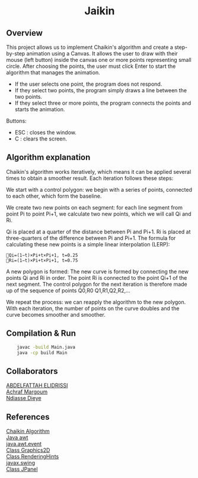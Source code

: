 <h1 align="center">Jaikin</h1>

## Overview
This project allows us to implement Chaikin's algorithm and create a step-by-step animation using a Canvas.
It allows the user to draw with their mouse (left button) inside the canvas one or more points representing small circle.
After choosing the points, the user must click Enter to start the algorithm that manages the animation.
- If the user selects one point, the program does not respond.
- If they select two points, the program simply draws a line between the two points.
- If they select three or more points, the program connects the points and starts the animation.

Buttons:
- ESC : closes the window.
- C : clears the screen.

## Algorithm explanation
Chaikin's algorithm works iteratively, which means it can be applied several times to obtain a smoother result. Each iteration follows these steps:

We start with a control polygon: we begin with a series of points, connected to each other, which form the baseline.

We create two new points on each segment: for each line segment from point Pi to point Pi+1, we calculate two new points, which we will call Qi and Ri.

Qi is placed at a quarter of the distance between Pi and Pi+1.
Ri is placed at three-quarters of the difference between Pi and Pi+1.
The formula for calculating these new points is a simple linear interpolation (LERP):
```
🔹Qi=(1−t)×Pi+t×Pi+1, t=0.25       
🔹Ri=(1−t)×Pi+t×Pi+1, t=0.75
```   
A new polygon is formed: The new curve is formed by connecting the new points Qi and Ri in order. The point Ri is connected to the point Qi+1 of the next segment. The control polygon for the next iteration is therefore made up of the sequence of points Q0,R0 Q1,R1,Q2,R2,...

We repeat the process: we can reapply the algorithm to the new polygon. With each iteration, the number of points on the curve doubles and the curve becomes smoother and smoother.


## Compilation & Run
```sh
    javac -build Main.java
    java -cp build Main
```
## Collaborators
[ABDELFATTAH ELIDRISSI](https://github.com/aelidris)    
[Achraf Margoum](https://github.com/Margoumachraf)    
[Ndiasse Dieye](https://github.com/majnun917)    


## References
[Chaikin Algorithm](https://how.dev/answers/what-is-chaikins-algorithm)         
[Java awt](https://docs.oracle.com/javase/8/docs/api/java/awt/package-summary.html)             
[java.awt.event](https://docs.oracle.com/javase/8/docs/api/java/awt/event/package-summary.html)     
[Class Graphics2D ](https://docs.oracle.com/javase/8/docs/api/java/awt/Graphics2D.html)     
[Class RenderingHints](https://docs.oracle.com/javase/8/docs/api/java/awt/RenderingHints.html)      
[javax.swing](https://docs.oracle.com/javase/8/docs/api/javax/swing/package-summary.html)       
[Class JPanel](https://docs.oracle.com/javase/8/docs/api/javax/swing/JPanel.html)